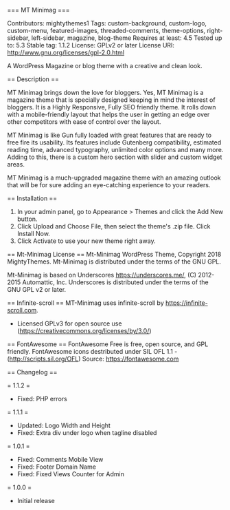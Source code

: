 === MT Minimag ===

Contributors: mightythemes1
Tags: custom-background, custom-logo, custom-menu, featured-images, threaded-comments, theme-options, right-sidebar, left-sidebar, magazine, blog-theme
Requires at least: 4.5
Tested up to: 5.3
Stable tag: 1.1.2
License: GPLv2 or later
License URI: http://www.gnu.org/licenses/gpl-2.0.html

A WordPress Magazine or blog theme with a creative and clean look.

== Description ==

MT Minimag brings down the love for bloggers. Yes, MT Minimag is a magazine theme that is specially designed keeping in mind the interest of bloggers. It is a Highly Responsive, Fully SEO friendly theme. It rolls down with a mobile-friendly layout that helps the user in getting an edge over other competitors with ease of control over the layout.

MT Minimag is like Gun fully loaded with great features that are ready to free fire its usability. Its features include Gutenberg compatibility, estimated reading time, advanced typography, unlimited color options and many more. Adding to this, there is a custom hero section with slider and custom widget areas.

MT Minimag is a much-upgraded magazine theme with an amazing outlook that will be for sure adding an eye-catching experience to your readers.

== Installation ==
	
1. In your admin panel, go to Appearance > Themes and click the Add New button.
2. Click Upload and Choose File, then select the theme's .zip file. Click Install Now.
3. Click Activate to use your new theme right away.

== Mt-Minimag License ==
Mt-Minimag WordPress Theme, Copyright 2018 MightyThemes.
Mt-Minimag is distributed under the terms of the GNU GPL.

Mt-Minimag is based on Underscores https://underscores.me/, (C) 2012-2015 Automattic, Inc.
Underscores is distributed under the terms of the GNU GPL v2 or later.

== Infinite-scroll ==
MT-Minimag uses infinite-scroll by https://infinite-scroll.com.
 * Licensed GPLv3 for open source use (https://creativecommons.org/licenses/by/3.0/)

== FontAwesome ==
FontAwesome Free is free, open source, and GPL friendly.
FontAwesome icons destributed under SIL OFL 1.1 - (http://scripts.sil.org/OFL)
Source: https://fontawesome.com

== Changelog ==

= 1.1.2 =
* Fixed: PHP errors

= 1.1.1 =
* Updated: Logo Width and Height
* Fixed: Extra div under logo when tagline disabled

= 1.0.1 =
* Fixed: Comments Mobile View
* Fixed: Footer Domain Name
* Fixed: Fixed Views Counter for Admin

= 1.0.0 =
* Initial release
